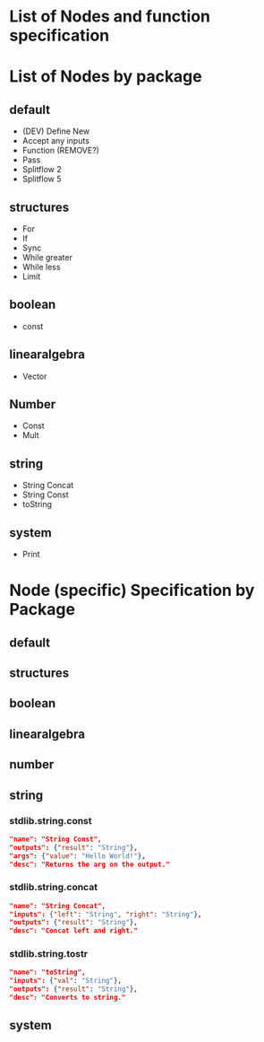 # List of Nodes and function specification

# List of Nodes by package

## default

* (DEV) Define New
* Accept any inputs
* Function (REMOVE?)
* Pass
* Splitflow 2
* Splitflow 5

## structures

* For
* If
* Sync
* While greater
* While less
* Limit

## boolean

* const

## linearalgebra

* Vector

## Number

* Const
* Mult

## string

 * String Concat
 * String Const
 * toString
 
 ## system
 
 * Print
 
 
 # Node (specific) Specification by Package
 
 ## default

 ## structures
 
 ## boolean
 
 ## linearalgebra
 
 ## number
 
 ## string
 
 ### stdlib.string.const
 ```json
 "name": "String Const",
 "outputs": {"result": "String"},
 "args": {"value": "Hello World!"},
 "desc": "Returns the arg on the output."
 ```
 
 ### stdlib.string.concat
 ```json
 "name": "String Concat",
 "inputs": {"left": "String", "right": "String"},
 "outputs": {"result": "String"},
 "desc": "Concat left and right."
 ```
 
 ### stdlib.string.tostr
 ```json
 "name": "toString",
 "inputs": {"val": "String"},
 "outputs": {"result": "String"},
 "desc": "Converts to string."
 ```
 
 ## system
